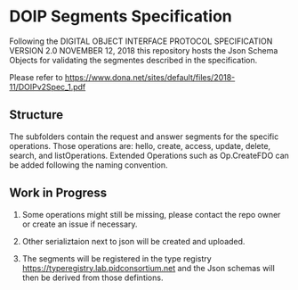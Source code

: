 # DOIP Segments Specification

Following the DIGITAL OBJECT INTERFACE PROTOCOL SPECIFICATION VERSION 2.0 NOVEMBER 12, 2018
this repository hosts the Json Schema Objects for validating the
segmentes described in the specification.

Please refer to https://www.dona.net/sites/default/files/2018-11/DOIPv2Spec_1.pdf

## Structure

The subfolders contain the request and answer segments for the specific operations.
Those operations are: hello, create, access, update, delete, search, and listOperations.
Extended Operations such as Op.CreateFDO can be added following the naming convention.


## Work in Progress

1) Some operations might still be missing, please contact the repo owner or
create an issue if necessary. 

2) Other serializtaion next to json will be created and uploaded.

3) The segments will be registered in the type registry https://typeregistry.lab.pidconsortium.net and the Json schemas will then be derived from those defintions.
